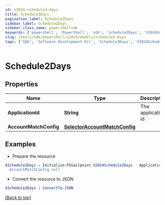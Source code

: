 ```yaml
---
id: v2024-schedule2-days
title: Schedule2Days
pagination_label: Schedule2Days
sidebar_label: Schedule2Days
sidebar_class_name: powershellsdk
keywords: ['powershell', 'PowerShell', 'sdk', 'Schedule2Days', 'V2024Schedule2Days'] 
slug: /tools/sdk/powershell/v2024/models/schedule2-days
tags: ['SDK', 'Software Development Kit', 'Schedule2Days', 'V2024Schedule2Days']
---
```



# Schedule2Days

## Properties

Name | Type | Description | Notes
------------ | ------------- | ------------- | -------------
**ApplicationId** | **String** | The application id | [optional] 
**AccountMatchConfig** | [**SelectorAccountMatchConfig**](selector-account-match-config) |  | [optional] 

## Examples

- Prepare the resource
```powershell
$Schedule2Days = Initialize-PSSailpoint.V2024Schedule2Days  -ApplicationId 2c91808874ff91550175097daaec161c" `
 -AccountMatchConfig null
```

- Convert the resource to JSON
```powershell
$Schedule2Days | ConvertTo-JSON
```


[[Back to top]](#) 

